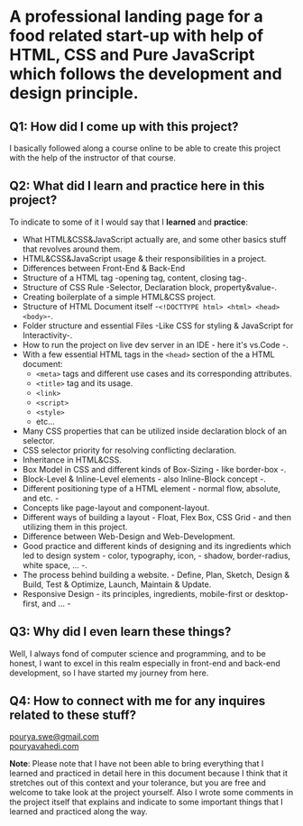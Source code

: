 # A professional landing page for a food related start-up with help of HTML, CSS and Pure JavaScript which follows the development and design principle.

## Q1: How did I come up with this project?

I basically followed along a course online to be able to create this project with the help of the instructor of that course.

## Q2: What did I learn and practice here in this project?

To indicate to some of it I would say that I **learned** and **practice**:

- What HTML&CSS&JavaScript actually are, and some other basics stuff that revolves around them.
- HTML&CSS&JavaScript usage & their responsibilities in a project.
- Differences between Front-End & Back-End
- Structure of a HTML tag -opening tag, content, closing tag-.
- Structure of CSS Rule -Selector, Declaration block, property&value-.
- Creating boilerplate of a simple HTML&CSS project.
- Structure of HTML Document itself -`<!DOCTTYPE html> <html> <head> <body>`-.
- Folder structure and essential Files -Like CSS for styling & JavaScript for Interactivity-.
- How to run the project on live dev server in an IDE - here it's vs.Code -.
- With a few essential HTML tags in the `<head>` section of the a HTML document:
  - `<meta>` tags and different use cases and its corresponding attributes.
  - `<title>` tag and its usage.
  - `<link>`
  - `<script>`
  - `<style>`
  - etc...
- Many CSS properties that can be utilized inside declaration block of an selector.
- CSS selector priority for resolving conflicting declaration.
- Inheritance in HTML&CSS.
- Box Model in CSS and different kinds of Box-Sizing - like border-box -.
- Block-Level & Inline-Level elements - also Inline-Block concept -.
- Different positioning type of a HTML element - normal flow, absolute, and etc. -
- Concepts like page-layout and component-layout.
- Different ways of building a layout - Float, Flex Box, CSS Grid - and then utilizing them in this project.
- Difference between Web-Design and Web-Development.
- Good practice and different kinds of designing and its ingredients which led to design system - color, typography, icon, - shadow, border-radius, white space, ... -.
- The process behind building a website. - Define, Plan, Sketch, Design & Build, Test & Optimize, Launch, Maintain & Update.
- Responsive Design - its principles, ingredients, mobile-first or desktop-first, and ... -

## Q3: Why did I even learn these things?

Well, I always fond of computer science and programming, and to be honest, I want to excel in this realm
especially in front-end and back-end development, so I have started my journey from here.

## Q4: How to connect with me for any inquires related to these stuff?

pourya.swe@gmail.com\
[pouryavahedi.com](https://pouryavahedi.com/)

**Note**: Please note that I have not been able to bring everything that I learned and practiced in detail here in this document because I think that it stretches out of this context and your tolerance, but you are free and welcome to take look at the project yourself. Also I wrote some comments in the project itself that explains and indicate to some important things that I learned and practiced along the way.
